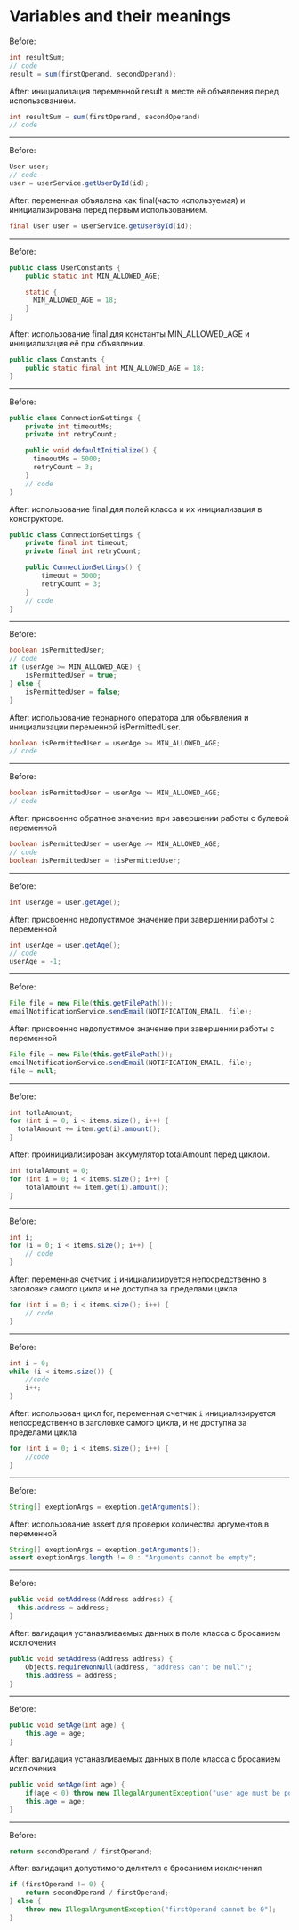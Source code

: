 # Variables and their meanings

Before:
```java
int resultSum;
// code
result = sum(firstOperand, secondOperand);
```    
After: инициализация переменной result в месте её объявления перед использованием.
```java
int resultSum = sum(firstOperand, secondOperand)
// code
```
---

Before:
```java
User user;
// code
user = userService.getUserById(id);
```
After: переменная объявлена как final(часто используемая) и инициализирована перед первым использованием.
```java
final User user = userService.getUserById(id);
```
---

Before:
```java
public class UserConstants {
    public static int MIN_ALLOWED_AGE;

    static {
      MIN_ALLOWED_AGE = 18;
    }
}
```
After: использование final для константы MIN_ALLOWED_AGE и инициализация её при объявлении.
```java
public class Constants {
    public static final int MIN_ALLOWED_AGE = 18;
}
```
---

Before:
```java
public class ConnectionSettings {
    private int timeoutMs;
    private int retryCount;

    public void defaultInitialize() {
      timeoutMs = 5000;
      retryCount = 3;
    }
    // code
}
```
After: использование final для полей класса и их инициализация в конструкторе.
```java
public class ConnectionSettings {
    private final int timeout;
    private final int retryCount;

    public ConnectionSettings() {
        timeout = 5000;
        retryCount = 3;
    }
    // code
}
```
---

Before:
```java
boolean isPermittedUser;
// code
if (userAge >= MIN_ALLOWED_AGE) {
    isPermittedUser = true;
} else {
    isPermittedUser = false;
}
```
After: использование тернарного оператора для объявления и инициализации переменной isPermittedUser.
```java
boolean isPermittedUser = userAge >= MIN_ALLOWED_AGE;
// code
```
---

Before:
```java
boolean isPermittedUser = userAge >= MIN_ALLOWED_AGE;
// code
```
After: присвоенно обратное значение при завершении работы с булевой переменной
```java
boolean isPermittedUser = userAge >= MIN_ALLOWED_AGE;
// code
boolean isPermittedUser = !isPermittedUser;
```
---

Before:
```java
int userAge = user.getAge();
```
After: присвоенно недопустимое значение при завершении работы с переменной
```java
int userAge = user.getAge();
// code
userAge = -1;
```
---

Before:
```java
File file = new File(this.getFilePath());
emailNotificationService.sendEmail(NOTIFICATION_EMAIL, file);

```
After: присвоенно недопустимое значение при завершении работы с переменной
```java
File file = new File(this.getFilePath());
emailNotificationService.sendEmail(NOTIFICATION_EMAIL, file); 
file = null;
```
---

Before:
```java
int totlaAmount;
for (int i = 0; i < items.size(); i++) {
  totalAmount += item.get(i).amount(); 
}
```
After: проинициализирован аккумулятор totalAmount перед циклом.
```java
int totalAmount = 0; 
for (int i = 0; i < items.size(); i++) {
    totalAmount += item.get(i).amount();
}
```
---

Before:
```java
int i;
for (i = 0; i < items.size(); i++) {
    // code
}
```
After: переменная счетчик `i` инициализируется непосредственно в заголовке самого цикла и не доступна за пределами цикла 
```java
for (int i = 0; i < items.size(); i++) {
    // code
}
```
---

Before:
```java
int i = 0;
while (i < items.size()) {
    //code
    i++;
}
```
After: использован цикл for, переменная счетчик `i` инициализируется непосредственно в заголовке самого цикла,
и не доступна за пределами цикла
```java
for (int i = 0; i < items.size(); i++) {
    //code
}
```
---

Before:
```java
String[] exeptionArgs = exeption.getArguments();
```
After: использование assert для проверки количества аргументов в переменной
```java
String[] exeptionArgs = exeption.getArguments();
assert exeptionArgs.length != 0 : "Arguments cannot be empty";
```
---

Before:
```java
public void setAddress(Address address) {
  this.address = address;
}
```
After: валидация устанавливаемых данных в поле класса c бросанием исключения
```java
public void setAddress(Address address) {
    Objects.requireNonNull(address, "address can't be null");
    this.address = address;
}
```
---

Before:
```java
public void setAge(int age) {
    this.age = age;
}
```
After: валидация устанавливаемых данных в поле класса c бросанием исключения
```java
public void setAge(int age) {
    if(age < 0) throw new IllegalArgumentException("user age must be positive value"); 
    this.age = age;
}
```
---

Before:
```java
return secondOperand / firstOperand;
```
After: валидация допустимого делителя c бросанием исключения
```java
if (firstOperand != 0) {
    return secondOperand / firstOperand;
} else {
    throw new IllegalArgumentException("firstOperand cannot be 0");
}
```